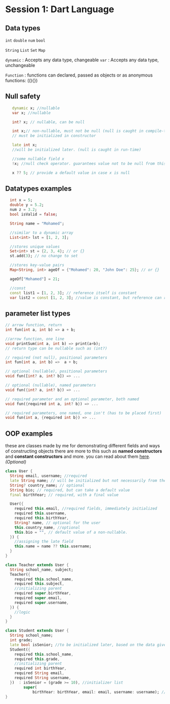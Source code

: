 # Session 1: Dart Language

## Data types

`int`
`double`
`num`
`bool`

`String`
`List`
`Set`
`Map`

`dynamic` : Accepts any data type, changeable
`var` : Accepts any data type, unchangeable

`Function` : functions can declared, passed as objects or as anonymous functions: ((){})

## Null safety

```dart
   dynamic x; //nullable
   var x; //nullable

   int? x; // nullable, can be null

   int x;// non-nullable, must not be null (null is caught in compile-time)
   // must be initialized in constructor

   late int x;
   //will be initialized later. (null is caught in run-time)

   //some nullable field x
   !x; //null check operator. guarantees value not to be null from this point on.

   x ?? 5; // provide a default value in case x is null
```

## Datatypes examples

```dart
  int x = 5;
  double y = 5.2;
  num z = 3.2;
  bool isValid = false;

  String name = "Mohamed";

  //similar to a dynamic array
  List<int> lst = [1, 2, 3];

  //stores unique values
  Set<int> st = {2, 3, 4}; // or {}
  st.add(3); // no change to set

  //stores key-value pairs
  Map<String, int> ageOf = {"Mohamed": 20, "John Doe": 25}; // or {}

  ageOf["Mohamed"] = 21;

  //const
  const list1 = [1, 2, 3]; // reference itself is constant
  var list2 = const [1, 2, 3]; //value is constant, but reference can refer to something else (assigned)
```

## parameter list types

```dart
// arrow function, return
int fun(int a, int b) => a + b;

//arrow function, one line
void printSum(int a, int b) => print(a+b);
// return type can be nullable such as (int?)

// required (not null), positional parameters
int fun(int a, int b) =>  a + b;

// optional (nullable), positional parameters
void fun([int? a, int? b]) => ...

// optional (nullable), named parameters
void fun({int? a, int? b}) => ...

// required parameter and an optional parameter, both named
void fun({required int a, int? b}) => ...

// required parameters, one named, one isn't (has to be placed first)
void fun(int a, {required int b}) => ...
```

## OOP examples

these are classes made by me for demonstrating different fields and ways of constructing objects
there are more to this such as **named constructors** and **constant constructors** and more.
you can read about them [here](https://www.freecodecamp.org/news/constructors-in-dart/). _(Optional)_

```dart
class User {
  String email, username; //required
  late String name; // will be initialized but not necessarily from the parameter list
  String? country_name; // optional
  String bio; // required, but can take a default value
  final birthYear; // required, with a final value

  User({
    required this.email, //required fields, immediately initialized
    required this.username,
    required this.birthYear,
    String? name, // optional for the user
    this.country_name, //optional
    this.bio = "", // default value of a non-nullable.
  }) {
    //assigning the late field
    this.name = name ?? this.username;
  }
}

class Teacher extends User {
  String school_name, subject;
  Teacher({
    required this.school_name,
    required this.subject,
    //initializing parent
    required super.birthYear,
    required super.email,
    required super.username,
  }) {
    //logic
  }
}

class Student extends User {
  String school_name;
  int grade;
  late bool isSenior; //to be initialized later, based on the data given
  Student({
    required this.school_name,
    required this.grade,
    //initializing parent
    required int birthYear,
    required String email,
    required String username,
  })  : isSenior = (grade >= 10), //initializer list
        super(
            birthYear: birthYear, email: email, username: username); // initializing parent
}
```
